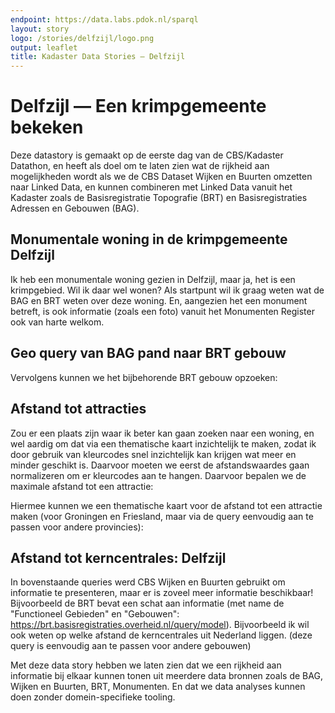 ```yaml
---
endpoint: https://data.labs.pdok.nl/sparql
layout: story
logo: /stories/delfzijl/logo.png
output: leaflet
title: Kadaster Data Stories ― Delfzijl
---
```


# Delfzijl ― Een krimpgemeente bekeken

Deze datastory is gemaakt op de eerste dag van de CBS/Kadaster
Datathon, en heeft als doel om te laten zien wat de rijkheid aan
mogelijkheden wordt als we de CBS Dataset Wijken en Buurten omzetten
naar Linked Data, en kunnen combineren met Linked Data vanuit het
Kadaster zoals de Basisregistratie Topografie (BRT) en
Basisregistraties Adressen en Gebouwen (BAG).

## Monumentale woning in de krimpgemeente Delfzijl

<query data-endpoint="https://data.labs.pdok.nl/sparql"
     data-query-ref="monumenten.rq"  data-output="geo">
</query>

Ik heb een monumentale woning gezien in Delfzijl, maar ja, het is een
krimpgebied.  Wil ik daar wel wonen? Als startpunt wil ik graag weten
wat de BAG en BRT weten over deze woning.  En, aangezien het een
monument betreft, is ook informatie (zoals een foto) vanuit het
Monumenten Register ook van harte welkom.

<query data-endpoint="https://data.pdok.nl/sparql"
     data-query-ref="pand.rq"  data-output="geo">
</query>

## Geo query van BAG pand naar BRT gebouw

Vervolgens kunnen we het bijbehorende BRT gebouw opzoeken:

<query data-endpoint="https://data.pdok.nl/sparql" data-query-ref="brt.rq"  data-output="geo">
</query>

<!-- query data-query data-query-ref="wijk.rq">
## Maar is de Wijk wel interessant? (Geo query van BAG pand naar CBS wijk)
Maar nu wil ik meer weten over de krimpwijk.  Dus gaan we de Wijken en Buurten informatie van CBS bevragen over deze wijk.  Klik maar op de blauwe pijl van de wijk....Uit de rijke set van gegevens van Wijken en Buurten hebben we een paar semi-willekeurige items gekozen zoals afstand tot attractieparken, belangrijk voor mijn kinderen.  Alle andere items zijn eenvoudig toe te voegen door de query aan te passen.
</query -->

## Afstand tot attracties

Zou er een plaats zijn waar ik beter kan gaan zoeken naar een woning,
en wel aardig om dat via een thematische kaart inzichtelijk te maken,
zodat ik door gebruik van kleurcodes snel inzichtelijk kan krijgen wat
meer en minder geschikt is.  Daarvoor moeten we eerst de
afstandswaardes gaan normalizeren om er kleurcodes aan te hangen.
Daarvoor bepalen we de maximale afstand tot een attractie:


<query data-endpoint="https://data.labs.pdok.nl/sparql" data-query-ref="attractie-max.rq" data-output="geo"></query>

Hiermee kunnen we een thematische kaart voor de afstand tot een
attractie maken (voor Groningen en Friesland, maar via de query
eenvoudig aan te passen voor andere provincies):

<query data-endpoint="https://data.labs.pdok.nl/sparql" data-query-ref="attractie.rq" data-output="geo"></query>

## Afstand tot kerncentrales: Delfzijl

In bovenstaande queries werd CBS Wijken en Buurten gebruikt om
informatie te presenteren, maar er is zoveel meer informatie
beschikbaar! Bijvoorbeeld de BRT bevat een schat aan informatie (met
name de "Functioneel Gebieden" en "Gebouwen":
https://brt.basisregistraties.overheid.nl/query/model).  Bijvoorbeeld
ik wil ook weten op welke afstand de kerncentrales uit Nederland
liggen.  (deze query is eenvoudig aan te passen voor andere gebouwen)

<query data-endpoint="https://data.pdok.nl/sparql" data-query-ref="kerncentrales.rq" data-output="geo"></query>

Met deze data story hebben we laten zien dat we een rijkheid aan
informatie bij elkaar kunnen tonen uit meerdere data bronnen zoals de
BAG, Wijken en Buurten, BRT, Monumenten.  En dat we data analyses
kunnen doen zonder domein-specifieke tooling.

<!-- geo support
## Landelijke afstand tot kunstijsbanen

<query data-query
     data-query-ref="thematische-kaart-kunstijsbaan.rq">
</query>
-->
